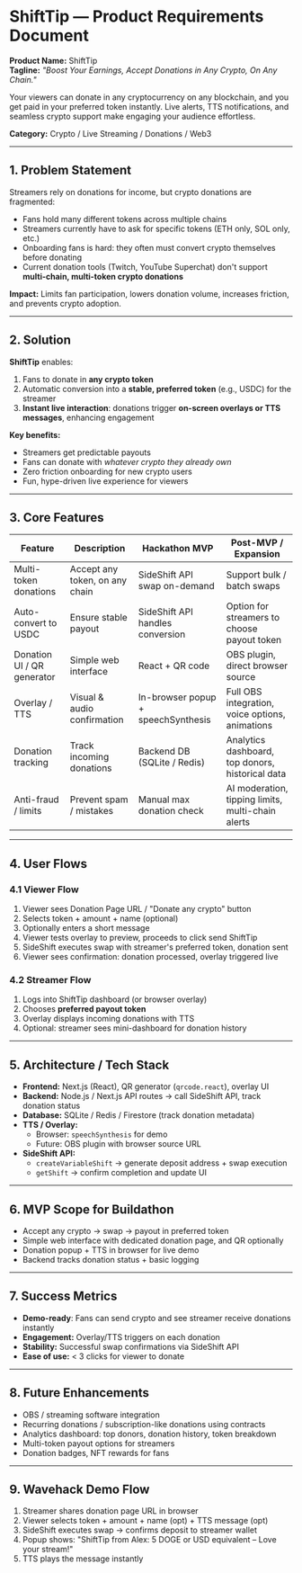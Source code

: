 # ShiftTip — Product Requirements Document

**Product Name:** ShiftTip  
**Tagline:** *"Boost Your Earnings, Accept Donations in Any Crypto, On Any Chain."*

Your viewers can donate in any cryptocurrency on any blockchain, and you get paid in your preferred token instantly. Live alerts, TTS notifications, and seamless crypto support make engaging your audience effortless.

**Category:** Crypto / Live Streaming / Donations / Web3

---

## 1. Problem Statement

Streamers rely on donations for income, but crypto donations are fragmented:

- Fans hold many different tokens across multiple chains
- Streamers currently have to ask for specific tokens (ETH only, SOL only, etc.)
- Onboarding fans is hard: they often must convert crypto themselves before donating
- Current donation tools (Twitch, YouTube Superchat) don't support **multi-chain, multi-token crypto donations**

**Impact:** Limits fan participation, lowers donation volume, increases friction, and prevents crypto adoption.

---

## 2. Solution

**ShiftTip** enables:

1. Fans to donate in **any crypto token**
2. Automatic conversion into a **stable, preferred token** (e.g., USDC) for the streamer
3. **Instant live interaction**: donations trigger **on-screen overlays or TTS messages**, enhancing engagement

**Key benefits:**

- Streamers get predictable payouts
- Fans can donate with *whatever crypto they already own*
- Zero friction onboarding for new crypto users
- Fun, hype-driven live experience for viewers

---

## 3. Core Features

| Feature | Description | Hackathon MVP | Post-MVP / Expansion |
|---------|-------------|---------------|---------------------|
| Multi-token donations | Accept any token, on any chain | SideShift API swap on-demand | Support bulk / batch swaps |
| Auto-convert to USDC | Ensure stable payout | SideShift API handles conversion | Option for streamers to choose payout token |
| Donation UI / QR generator | Simple web interface | React + QR code | OBS plugin, direct browser source |
| Overlay / TTS | Visual & audio confirmation | In-browser popup + speechSynthesis | Full OBS integration, voice options, animations |
| Donation tracking | Track incoming donations | Backend DB (SQLite / Redis) | Analytics dashboard, top donors, historical data |
| Anti-fraud / limits | Prevent spam / mistakes | Manual max donation check | AI moderation, tipping limits, multi-chain alerts |

---

## 4. User Flows

### 4.1 Viewer Flow

1. Viewer sees Donation Page URL / "Donate any crypto" button
2. Selects token + amount + name (optional)
3. Optionally enters a short message
4. Viewer tests overlay to preview, proceeds to click send ShiftTip
5. SideShift executes swap with streamer's preferred token, donation sent
6. Viewer sees confirmation: donation processed, overlay triggered live

### 4.2 Streamer Flow

1. Logs into ShiftTip dashboard (or browser overlay)
2. Chooses **preferred payout token**
3. Overlay displays incoming donations with TTS
4. Optional: streamer sees mini-dashboard for donation history

---

## 5. Architecture / Tech Stack

- **Frontend:** Next.js (React), QR generator (`qrcode.react`), overlay UI
- **Backend:** Node.js / Next.js API routes → call SideShift API, track donation status
- **Database:** SQLite / Redis / Firestore (track donation metadata)
- **TTS / Overlay:**
  - Browser: `speechSynthesis` for demo
  - Future: OBS plugin with browser source URL
- **SideShift API:**
  - `createVariableShift` → generate deposit address + swap execution
  - `getShift` → confirm completion and update UI

---

## 6. MVP Scope for Buildathon

- Accept any crypto → swap → payout in preferred token
- Simple web interface with dedicated donation page, and QR optionally
- Donation popup + TTS in browser for live demo
- Backend tracks donation status + basic logging

---

## 7. Success Metrics

- **Demo-ready**: Fans can send crypto and see streamer receive donations instantly
- **Engagement:** Overlay/TTS triggers on each donation
- **Stability:** Successful swap confirmations via SideShift API
- **Ease of use:** < 3 clicks for viewer to donate

---

## 8. Future Enhancements

- OBS / streaming software integration
- Recurring donations / subscription-like donations using contracts
- Analytics dashboard: top donors, donation history, token breakdown
- Multi-token payout options for streamers
- Donation badges, NFT rewards for fans

---

## 9. Wavehack Demo Flow

1. Streamer shares donation page URL in browser
2. Viewer selects token + amount + name (opt) + TTS message (opt)
3. SideShift executes swap → confirms deposit to streamer wallet
4. Popup shows: "ShiftTip from Alex: 5 DOGE or USD equivalent – Love your stream!"
5. TTS plays the message instantly
